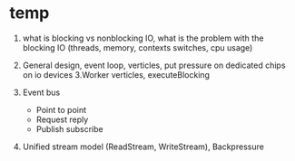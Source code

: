 # temp

1. what is blocking vs nonblocking IO, what is the problem with the blocking IO (threads, memory, contexts switches, cpu usage)
2. General design, event loop, verticles, put pressure on dedicated chips on io devices
3.Worker verticles, executeBlocking
4. Event bus 
	* Point to point 
	* Request reply 
	* Publish subscribe

5. Unified stream model (ReadStream, WriteStream), Backpressure
